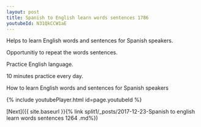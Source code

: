 ```yaml
---
layout: post
title: Spanish to English learn words sentences 1786 
youtubeId: N31QkCCW1aE
---
```

 
 
Helps to learn English words and sentences for Spanish speakers.

Opportunitiy to repeat the words sentences. 

Practice English language. 
 
10 minutes practice every day. 
 
How to learn English words and sentences for Spanish speakers 
 
{% include youtubePlayer.html id=page.youtubeId %}
 
 
[Next]({{ site.baseurl }}{% link  split1/_posts/2017-12-23-Spanish to english learn words sentences 1264 .md%})
 
